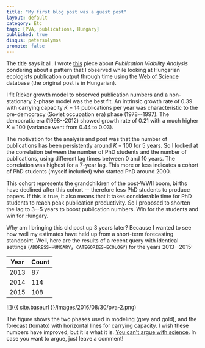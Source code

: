 ```yaml
---
title: "My first blog post was a guest post"
layout: default
category: Etc
tags: [PVA, publications, Hungary]
published: true
disqus: petersolymos
promote: false
---
```


The title says it all. I wrote [this](http://okologiablog.hu/node/219) piece about
*Publication Viability Analysis* pondering about a pattern that I
observed while looking at Hungarian ecologists publication output
through time using the [Web of Science](https://webofknowledge.com/) database
(the original post is in Hungarian).

I fit Ricker growth model to observed publication numbers and a non-stationary 2-phase
model was the best fit. An intrinsic growth rate of 0.39 with
carrying capacity *K* = 14 publications per year was characteristic to
the pre-democracy (Soviet occupation era) phase (1978--1997).
The democratic era (1998--2012) showed growth rate of 0.21 with a much higher
*K* = 100 (variance went from 0.44 to 0.03).

The motivation for the analysis and post was that the number of publications
has been persistently around *K* = 100 for 5 years. So I looked at the
correlation between the number of PhD students and the number of publications,
using different lag times between 0 and 10 years. The correlation
was highest for a 7-year lag. This more or less indicates a cohort of
PhD students (myself included) who started PhD around 2000.

This cohort represents the grandchildren of the post-WWII boom,
births have declined after this cohort -- therefore less PhD students
to produce papers.
If this is true, it also means that it takes considerable time for PhD students
to reach peak publication productivity. So I proposed to shorten the lag to 3--5 years
to boost publication numbers. Win for the students and win for Hungary.

Why am I bringing this old post up 3 years later? Because I wanted to
see how well my estimates have held up from a short-term forecasting
standpoint. Well, here are the results of a recent query with identical
settings (`ADDRESS=HUNGARY; CATEGORIES=ECOLOGY`) for the years 2013--2015:

Year | Count
---- | ------
2013 | 87
2014 | 114
2015 | 108

![]({{ site.baseurl }}/images/2016/08/30/pva-2.png)

The figure shows the two phases used in modeling (grey and gold),
and the forecast (tomato) with horizontal lines for carrying
capacity. I wish these numbers have improved, but it is what it is.
[You can't argue with science](http://comicvine.gamespot.com/images/1300-1819415).
In case you want to argue, just leave a comment!
